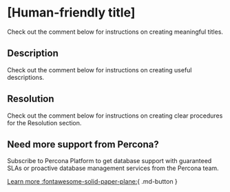# [Human-friendly title]

Check out the comment below for instructions on creating meaningful titles.

<!---
The title should be an exact indicator of what the check doe. A summary of the problem reported about the environment distilled in a few words. 

DOs
 - Make sure the title of your check is easy to read, accurate and concise.
 - Use sentence case capitalization.
 - Maintain consistency across check names.

DON'T
- Don’t use abstract titles.
- Don't include the word "check" (redundant). For example: *MySQL user **check** > MySQL users setup*.
- Don't add content in parentheses. Instead of putting optional plurals in parentheses, use either plural or singular constructions and keep things consistent. 
For example: *PostreSQL user(s) have empty passwords > PostreSQL **users** have empty passwords*.
- Do not end titles with a full stop. 
=
-->

## Description

Check out the comment below for instructions on creating useful descriptions.

<!---
The description should answer the questions of **what is this?**, and **why should I care about this?**.
Start with a brief definition if the concept is unfamiliar. Make sure the description contains the main point of the check.

DOs:
- Provide useful context about the problem that this check solves.
- Answer the questions of what are the benefits of the check, and what is the purpose of the check.
- Include information about when the user should consider running this (or why the check is necessary).
- Try as much as possible to rewrite sentences, so that they don’t exceed 13-15 words. 

**DON'T**
- Restate the title.
- State the obvious.
=
-->

## Resolution

Check out the comment below for instructions on creating clear procedures for the Resolution section.

<!---
The purpose of this section is to explain to the reader how to fix the issue reported by the check. Resolutions typically have a simple structure of a single set of steps, without unnecessary lead-in content.

- Use ordered lists for sequential information; use unordered lists in all other cases.
- In general, use active voice instead of passive voice, although there are exceptions.
- When writing a step, ensure that you start with the consequence/result, followed by the action. For example: *To back up the workflow...*
- Avoid sub-steps as much as possible.
- When there are more than three items in a sentence, rewrite to create an unordered list with a lead line. 
- Pay attention to **Notes/Disclaimers/Important/Caution** etc. Instead of placing the information from the Note etc above or below a procedure, integrate the information in the Note into the procedure itself. 
- Use boldface for UI elements, commands, file names and directories. Use italics for command output.
-->

## Need more support from Percona?

Subscribe to Percona Platform to get database support with guaranteed SLAs or proactive database management services from the Percona team.

[Learn more :fontawesome-solid-paper-plane:](https://per.co.na/subscribe){ .md-button }
